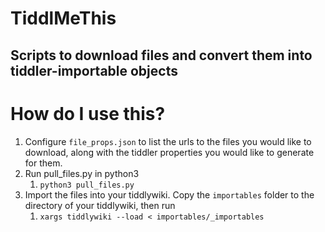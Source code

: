 TiddlMeThis
====================

Scripts to download files and convert them into tiddler-importable objects
--------------------

# How do I use this?
1. Configure `file_props.json` to list the urls to the files you would like to
download, along with the tiddler properties you would like to generate for them.
1. Run pull_files.py in python3
    1. `python3 pull_files.py`
1. Import the files into your tiddlywiki. Copy the `importables` folder
to the directory of your tiddlywiki, then run
    1. `xargs tiddlywiki --load < importables/_importables`

